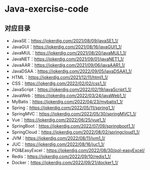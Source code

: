 # Java-exercise-code
## 对应目录
- JavaSE：https://jokerdig.com/2021/08/09/javaSE1_1/
- JavaGUI：https://jokerdig.com/2021/08/16/javaGUI1_1/
- JavaMUL：https://jokerdig.com/2021/08/20/javaMUL1_1/
- JavaNET：https://jokerdig.com/2021/09/01/javaNET1_1/
- JavaAAR：https://jokerdig.com/2021/09/06/javaAAR1_1/
- JavaDSAA：https://jokerdig.com/2022/09/05/javaDSAA1_1/
- HTML：https://jokerdig.com/2021/12/11/html1_1/
- CSS：https://jokerdig.com/2022/02/02/css1_1/
- JavaScript：https://jokerdig.com/2022/02/19/javaScript1_1/
- JavaWeb：https://jokerdig.com/2022/03/24/javaWeb1_1/
- MyBatis：https://jokerdig.com/2022/04/23/mybatis1_1/
- Spring：https://jokerdig.com/2022/05/11/spring1_1/
- SpringMVC：https://jokerdig.com/2022/05/30/springMVC1_1/
- Vue：https://jokerdig.com/2022/06/25/vue1_1/
- SpringBoot：https://jokerdig.com/2022/07/09/springboot1_1/
- SpringCloud：https://jokerdig.com/2022/08/02/springcloud1_1/
- JVM：https://jokerdig.com/2022/08/11/jvm1_1/
- JUC：https://jokerdig.com/2022/08/16/juc1_1/
- POI&EasyExcel：https://jokerdig.com/2022/08/30/pol-easyExcel/
- Redis：https://jokerdig.com/2022/09/10/redis1_1/
- Docker：https://jokerdig.com/2022/09/21/docker1_1/
